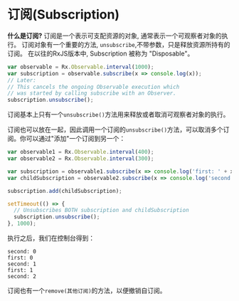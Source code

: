 # 订阅(Subscription)

**什么是订阅?** 订阅是一个表示可支配资源的对象, 通常表示一个可观察者对象的执行。 订阅对象有一个重要的方法, `unsubscribe`,不带参数，只是释放资源所持有的订阅。 在以往的RxJS版本中, Subscription 被称为 "Disposable"。

```js
var observable = Rx.Observable.interval(1000);
var subscription = observable.subscribe(x => console.log(x));
// Later:
// This cancels the ongoing Observable execution which
// was started by calling subscribe with an Observer.
subscription.unsubscribe(); 
```

<span class="informal">订阅基本上只有一个`unsubscribe()`方法用来释放或者取消可观察者对象的执行。</span>

订阅也可以放在一起，因此调用一个订阅的`unsubscribe()`方法，可以取消多个订阅。你可以通过"添加"一个订阅到另一个：


```js
var observable1 = Rx.Observable.interval(400);
var observable2 = Rx.Observable.interval(300);

var subscription = observable1.subscribe(x => console.log('first: ' + x));
var childSubscription = observable2.subscribe(x => console.log('second: ' + x));

subscription.add(childSubscription);

setTimeout(() => {
  // Unsubscribes BOTH subscription and childSubscription
  subscription.unsubscribe();
}, 1000);
```

执行之后，我们在控制台得到：

```none
second: 0
first: 0
second: 1
first: 1
second: 2
```

订阅也有一个`remove(其他订阅)`的方法，以便撤销自订阅。
